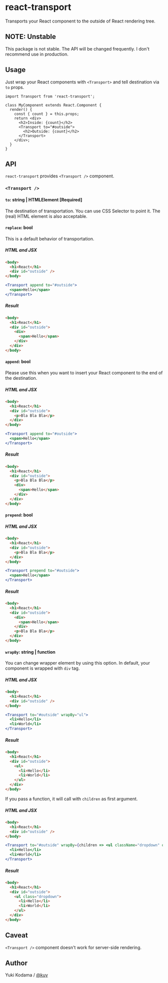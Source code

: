 # react-transport

Transports your React component to the outside of React rendering tree.

## NOTE: Unstable

This package is not stable. The API will be changed frequently. I don't recommend use in production.

## Usage

Just wrap your React components with `<Transport>` and tell destination via `to` props.

```
import Transport from 'react-transport';

class MyComponent extends React.Component {
  render() {
    const { count } = this.props;
    return <div>
      <h2>Inside: {count}</h2>
      <Transport to="#outside">
        <h2>Outside: {count}</h2>
      </Transport>
    </div>;
  }
}
```


## API

`react-transport` provides `<Transport />` component.

### `<Transport />`

#### `to`: string | HTMLElement [Required]

The destination of transportation. You can use CSS Selector to point it.
The (real) HTML element is also acceptable.

#### `replace`: bool

This is a default behavior of transportation.

##### HTML and JSX

```html
<body>
  <h1>React</h1>
  <div id="outside" />
</body>
```

```jsx
<Transport append to="#outside">
  <span>Hello</span>
</Transport>
```

##### Result

```html
<body>
  <h1>React</h1>
  <div id="outside">
    <div>
      <span>Hello</span>
    </div>
  </div>
</body>
```

#### `append`: bool

Please use this when you want to insert your React component to the end of the destination.

##### HTML and JSX

```html
<body>
  <h1>React</h1>
  <div id="outside">
    <p>Bla Bla Bla</p>
  </div>
</body>
```

```jsx
<Transport append to="#outside">
  <span>Hello</span>
</Transport>
```

##### Result

```html
<body>
  <h1>React</h1>
  <div id="outside">
    <p>Bla Bla Bla</p>
    <div>
      <span>Hello</span>
    </div>
  </div>
</body>
```

#### `prepend`: bool

##### HTML and JSX

```html
<body>
  <h1>React</h1>
  <div id="outside">
    <p>Bla Bla Bla</p>
  </div>
</body>
```

```jsx
<Transport prepend to="#outside">
  <span>Hello</span>
</Transport>
```

##### Result

```html
<body>
  <h1>React</h1>
  <div id="outside">
    <div>
      <span>Hello</span>
    </div>
    <p>Bla Bla Bla</p>
  </div>
</body>
```

#### `wrapBy`: string | function

You can change wrapper element by using this option. In default, your component is wrapped with `div` tag.

##### HTML and JSX

```html
<body>
  <h1>React</h1>
  <div id="outside" />
</body>
```

```jsx
<Transport to="#outside" wrapBy="ul">
  <li>Hello</li>
  <li>World</li>
</Transport>
```

##### Result

```html
<body>
  <h1>React</h1>
  <div id="outside">
    <ul>
      <li>Hello</li>
      <li>World</li>
    </ul>
  </div>
</body>
```

If you pass a function, it will call with `children` as first argument.

##### HTML and JSX

```html
<body>
  <h1>React</h1>
  <div id="outside" />
</body>
```

```jsx
<Transport to="#outside" wrapBy={children => <ul className="dropdown" onClick={this.handleClick}>{children}</ul>}>
  <li>Hello</li>
  <li>World</li>
</Transport>
```

##### Result

```html
<body>
  <h1>React</h1>
  <div id="outside">
    <ul class="dropdown">
      <li>Hello</li>
      <li>World</li>
    </ul>
  </div>
</body>
```

## Caveat

`<Transport />` component doesn't work for server-side rendering.

## Author

Yuki Kodama / [@kuy](https://twitter.com/kuy)
